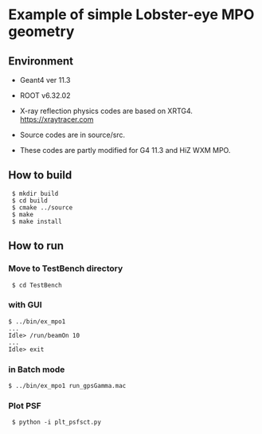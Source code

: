 # Example of simple Lobster-eye MPO geometry

##  Environment
- Geant4 ver 11.3
- ROOT v6.32.02

-  X-ray reflection physics codes are based on XRTG4.
 https://xraytracer.com
- Source codes are in source/src.
- These codes are partly modified for G4 11.3 and HiZ WXM MPO.

## How to build
```
 $ mkdir build
 $ cd build
 $ cmake ../source
 $ make
 $ make install
```

## How to run
### Move to TestBench directory
```
 $ cd TestBench
```

### with GUI
 ```
 $ ../bin/ex_mpo1
 ...
 Idle> /run/beamOn 10
 ...
 Idle> exit
```

### in Batch mode
 ```
 $ ../bin/ex_mpo1 run_gpsGamma.mac
```

### Plot PSF
```
 $ python -i plt_psfsct.py
```

